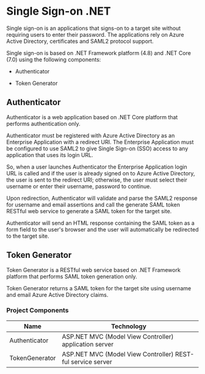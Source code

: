 Single Sign-on .NET
===================

Single sign-on is an applications that signs-on to a target site without requiring users to enter their password. The applications rely on Azure Active Directory, certificates and SAML2 protocol support.

Single sign-on is based on .NET Framework platform (4.8) and .NET Core (7.0) using the following components:

* Authenticator
    
* Token Generator

## Authenticator

Authenticator is a web application based on .NET Core platform that performs authentication only.

Authenticator must be registered with Azure Active Directory as an Enterprise Application with a redirect URI. The Enterprise Application must be configured to use SAML2 to give Single Sign-on (SSO) access to any application that uses its login URL.

So, when a user launches Authenticator the Enterprise Application login URL is called and if the user is already signed on to Azure Active Directory, the user is sent to the redirect URI; otherwise, the user must select their username or enter their username, password to continue.

Upon redirection, Authenticator will validate and parse the SAML2 response for username and email assertions and call the generate SAML token RESTful web service to generate a SAML token for the target site.

Authenticator will send an HTML response containing the SAML token as a form field to the user's browser and the user will automatically be redirected to the target site.

## Token Generator

Token Generator is a RESTful web service based on .NET Framework platform that performs SAML token generation only.

Token Generator returns a SAML token for the target site using username and email Azure Active Directory claims.

### Project Components

| Name           | Technology                                                  |
| ---            | ---                                                         |
| Authenticator  | ASP.NET MVC (Model View Controller) application server      |
| TokenGenerator | ASP.NET MVC (Model View Controller) REST-ful service server |
